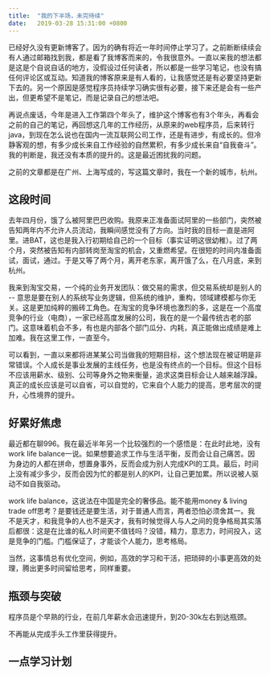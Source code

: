 ```yaml
---
title:  "我的下半场，未完待续"
date:   2019-03-28 15:31:00 +0800
---
```


已经好久没有更新博客了。因为的确有将近一年时间停止学习了。之前断断续续会有人通过邮箱找到我，都是看了我博客而来的，令我很意外。一直以来我的想法都是这是个自说自话的地方，没假设过任何读者，所以都是一些学习笔记，也没有搞任何评论区或互动。知道我的博客原来是有人看的，让我感觉还是有必要坚持更新下去的。另一个原因是感觉程序员持续学习确实很有必要，接下来还是会有一些产出，但更希望不是笔记，而是记录自己的想法吧。

再说点废话，今年是进入工作第四个年头了，维护这个博客也有3个年头，再看会之前的自己的笔记，再回想这几年的工作经历，从原来的web程序员，后来转行java，到现在怎么说也在国内一流互联网公司工作，还是有进步，有成长的。但冷静客观的想，有多少成长来自工作经验的自然累积，有多少成长来自“自我奋斗”。我的判断是，我还没有本质的提升的。这是最近困扰我的问题。

之前的文章都是在广州、上海写成的，写这篇文章时，我在一个新的城市，杭州。

## 这段时间

去年四月份，饿了么被阿里巴巴收购。我原来正准备面试阿里的一些部门，突然被告知两年内不允许人员流动，我瞬间感觉没有了方向。当时我的目标一直是进阿里。进BAT，这也是我入行初期给自己的一个目标（事实证明这很幼稚）。过了两个月，突然被告知有内部转岗至淘宝的机会，又重燃希望。在很短的时间内准备面试，面试，通过。于是又等了两个月，离开老东家，离开饿了么，在八月底，来到杭州。

我来到淘宝交易，一个纯的业务开发团队：做交易的需求，但交易系统却是别人的 -- 意思是要在别人的系统写业务逻辑，但系统的维护，重构，领域建模都与你无关。这是更加纯粹的搬砖工角色。在淘宝的竞争环境也激烈的多，这是在一个高度竞争的行业（电商），一家已经高度发展的公司，我在的是一个最传统古老的部门。这意味着机会不多，有也是内部各个部门瓜分、内耗，真正能做出成绩是难上加难。我在这里工作，一直至今。

可以看到，一直以来都将进某某公司当做我的短期目标，这个想法现在被证明是非常错误。个人成长是事业发展的主线任务，也是没有终点的一个目标。但这个目标不应该用薪水、级别、公司等身外之物来衡量，追求这类目标会让人越来越浮躁。真正的成长应该是可以自省，可以自觉的，它来自个人能力的提高，思考层次的提升，心性境界的提升。

## 好累好焦虑

最近都在聊996。我在最近半年另一个比较强烈的一个感悟是：在此时此地，没有work life balance一说。如果想要追求工作与生活平衡，反而会让自己痛苦。因为身边的人都在拼命，想置身事外，反而会成为别人完成KPI的工具。最后，时间上没有减少多少，反而会因为忙的都是别人的KPI，让自己更加累。所以说被人驱动不如自我驱动。

work life balance，这说法在中国是完全的奢侈品。能不能用money & living trade off思考？是要钱还是要生活，对于普通人而言，两者恐怕必须舍其一。我不是天才，和我竞争的人也不是天才，我有时候觉得人与人之间的竞争格局其实落后都很：这是在比谁的私人时间更不值钱吗？没错，精力，意志力，时间投入，这是竞争的门槛。门槛保证了，才能谈个人能力，思考格局。

当然，这事情总有优化空间，例如，高效的学习和干活，把琐碎的小事更高效的处理，腾出更多时间留给思考，同样重要。

## 瓶颈与突破

程序员是个早熟的行业，在前几年薪水会迅速提升，到20-30k左右到达瓶颈。

不再能从完成手头工作里获得提升。

## 一点学习计划
